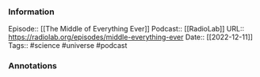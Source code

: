 ### Information

Episode:: [[The Middle of Everything Ever]]
Podcast:: [[RadioLab]]
URL:: https://radiolab.org/episodes/middle-everything-ever
Date:: [[2022-12-11]]
Tags:: #science #universe 
#podcast


### Annotations


